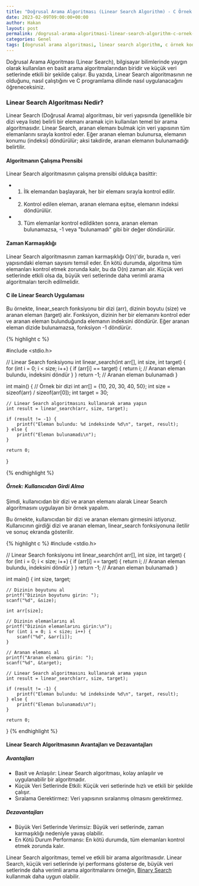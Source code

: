 ```yaml
---
title: "Doğrusal Arama Algoritması (Linear Search Algorithm) - C Örnek Kod"
date: 2023-02-09T09:00:00+00:00
author: Hakan
layout: post
permalink: /dogrusal-arama-algoritmasi-linear-search-algorithm-c-ornek-kod/
categories: Genel
tags: [dogrusal arama algoritmasi, linear search algorithm, c örnek kod]
---
```

Doğrusal Arama Algoritması (Linear Search), bilgisayar bilimlerinde yaygın olarak kullanılan en basit arama algoritmalarından biridir ve küçük veri setlerinde etkili bir şekilde çalışır. Bu yazıda, Linear Search algoritmasının ne olduğunu, nasıl çalıştığını ve C programlama dilinde nasıl uygulanacağını öğreneceksiniz.

### Linear Search Algoritması Nedir?
Linear Search (Doğrusal Arama) algoritması, bir veri yapısında (genellikle bir dizi veya liste) belirli bir elemanı aramak için kullanılan temel bir arama algoritmasıdır. Linear Search, aranan elemanı bulmak için veri yapısının tüm elemanlarını sırayla kontrol eder. Eğer aranan eleman bulunursa, elemanın konumu (indeksi) döndürülür; aksi takdirde, aranan elemanın bulunamadığı belirtilir.

#### Algoritmanın Çalışma Prensibi

Linear Search algoritmasının çalışma prensibi oldukça basittir:

- 1. İlk elemandan başlayarak, her bir elemanı sırayla kontrol edilir.
- 2. Kontrol edilen eleman, aranan elemana eşitse, elemanın indeksi döndürülür.
- 3. Tüm elemanlar kontrol edildikten sonra, aranan eleman bulunamazsa, -1 veya "bulunamadı" gibi bir değer döndürülür.

#### Zaman Karmaşıklığı
Linear Search algoritmasının zaman karmaşıklığı O(n)'dir, burada n, veri yapısındaki eleman sayısını temsil eder. En kötü durumda, algoritma tüm elemanları kontrol etmek zorunda kalır, bu da O(n) zaman alır. Küçük veri setlerinde etkili olsa da, büyük veri setlerinde daha verimli arama algoritmaları tercih edilmelidir.

#### C ile Linear Search Uygulaması

Bu örnekte, linear_search fonksiyonu bir dizi (arr), dizinin boyutu (size) ve aranan eleman (target) alır. Fonksiyon, dizinin her bir elemanını kontrol eder ve aranan eleman bulunduğunda elemanın indeksini döndürür. Eğer aranan eleman dizide bulunamazsa, fonksiyon -1 döndürür.

{% highlight c %}

#include <stdio.h>

// Linear Search fonksiyonu
int linear_search(int arr[], int size, int target) {
    for (int i = 0; i < size; i++) {
        if (arr[i] == target) {
            return i; // Aranan eleman bulundu, indeksini döndür
        }
    }
    return -1; // Aranan eleman bulunamadı
}

int main() {
    // Örnek bir dizi
    int arr[] = {10, 20, 30, 40, 50};
    int size = sizeof(arr) / sizeof(arr[0]);
    int target = 30;

    // Linear Search algoritmasını kullanarak arama yapın
    int result = linear_search(arr, size, target);

    if (result != -1) {
        printf("Eleman bulundu: %d indeksinde %d\n", target, result);
    } else {
        printf("Eleman bulunamadı\n");
    }

    return 0;
}

{% endhighlight %}


##### Örnek: Kullanıcıdan Girdi Alma
Şimdi, kullanıcıdan bir dizi ve aranan elemanı alarak Linear Search algoritmasını uygulayan bir örnek yapalım.

Bu örnekte, kullanıcıdan bir dizi ve aranan elemanı girmesini istiyoruz. Kullanıcının girdiği dizi ve aranan eleman, linear_search fonksiyonuna iletilir ve sonuç ekranda gösterilir.

{% highlight c %}
#include <stdio.h>

// Linear Search fonksiyonu
int linear_search(int arr[], int size, int target) {
    for (int i = 0; i < size; i++) {
        if (arr[i] == target) {
            return i; // Aranan eleman bulundu, indeksini döndür
        }
    }
    return -1; // Aranan eleman bulunamadı
}

int main() {
    int size, target;

    // Dizinin boyutunu al
    printf("Dizinin boyutunu girin: ");
    scanf("%d", &size);

    int arr[size];

    // Dizinin elemanlarını al
    printf("Dizinin elemanlarını girin:\n");
    for (int i = 0; i < size; i++) {
        scanf("%d", &arr[i]);
    }

    // Aranan elemanı al
    printf("Aranan elemanı girin: ");
    scanf("%d", &target);

    // Linear Search algoritmasını kullanarak arama yapın
    int result = linear_search(arr, size, target);

    if (result != -1) {
        printf("Eleman bulundu: %d indeksinde %d\n", target, result);
    } else {
        printf("Eleman bulunamadı\n");
    }

    return 0;
}
{% endhighlight %}

#### Linear Search Algoritmasının Avantajları ve Dezavantajları

##### Avantajları

- Basit ve Anlaşılır: Linear Search algoritması, kolay anlaşılır ve uygulanabilir bir algoritmadır.
- Küçük Veri Setlerinde Etkili: Küçük veri setlerinde hızlı ve etkili bir şekilde çalışır.
- Sıralama Gerektirmez: Veri yapısının sıralanmış olmasını gerektirmez.

##### Dezavantajları
- Büyük Veri Setlerinde Verimsiz: Büyük veri setlerinde, zaman karmaşıklığı nedeniyle yavaş olabilir.
- En Kötü Durum Performansı: En kötü durumda, tüm elemanları kontrol etmek zorunda kalır.

Linear Search algoritması, temel ve etkili bir arama algoritmasıdır. Linear Search, küçük veri setlerinde iyi performans gösterse de, büyük veri setlerinde daha verimli arama algoritmalarını örneğin, [Binary Search](https://hakan.io/ikili-arama-algoritmasi-binary-search-algorithm-c-ornek-kod/) kullanmak daha uygun olabilir.